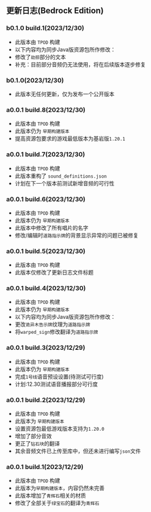 ## 更新日志(Bedrock Edition)

### b0.1.0 build.1(2023/12/30)

 - 此版本由 `TPOD` 构建
 - 以下内容均为同步Java版资源包所作修改：
 - 修改了`劫掠`部分的文本
 - 补充：目前部分音频仍无法使用，将在后续版本逐步修复

### b0.1.0(2023/12/30)

 - 此版本无任何更新，仅为发布一个公开版本

### a0.0.1 build.8(2023/12/30)

 - 此版本由 `TPOD` 构建
 - 此版本仍为 `早期构建版本`
 - 提高资源包要求的游戏最低版本为基岩版`1.20.1`

### a0.0.1 build.7(2023/12/30)

- 此版本由 `TPOD` 构建
- 此版本重构了 `sound_definitions.json`
- 计划在下一个版本前测试新增音频的可行性

### a0.0.1 build.6(2023/12/30)

 - 此版本由 `TPOD` 构建
 - 此版本仍为 `早期构建版本`
 - 此版本中修改了所有唱片的名字
 - 修改/编辑时`道路指示牌`的背景显示异常的问题已被修复

### a0.0.1 build.5(2023/12/30)

 - 此版本由 `TPOD` 构建
 - 此版本仅修改了更新日志文件标题

### a0.0.1 build.4(2023/12/30)

 - 此版本由 `TPOD` 构建
 - 此版本仍为 `早期构建版本`
 - 以下内容均为同步Java版资源包所作修改：
 - 更改`诡异木告示牌`纹理为`道路指示牌`
 - 将`warped_sign`修改翻译为`道路指示牌`

### a0.0.1 build.3(2023/12/29)

 - 此版本由 `TPOD` 构建
 - 此版本仍为 `早期构建版本`
 - 完成`1号线`语音预设设置(待测试可行度)
 - 计划:12.30测试语音播报部分可行度

### a0.0.1 build.2(2023/12/29)

 - 此版本由 `TPOD` 构建
 - 此版本为 `早期构建版本`
 - 设置资源包最低游戏版本支持为`1.20.0`
 - 增加了部分音效
 - 更正了`钻石块`的翻译
 - 其余音频文件已上传至库中，但还未进行编写`json`文件

### a0.0.1 build.1(2023/12/29)

 - 此版本由 `TPOD` 构建
 - 此版本为`早期构建版本`，内容仍然未完善
 - 此版本增加了`青辉石`相关的材质
 - 修改了全部关于`绿宝石`的翻译为`青辉石`
